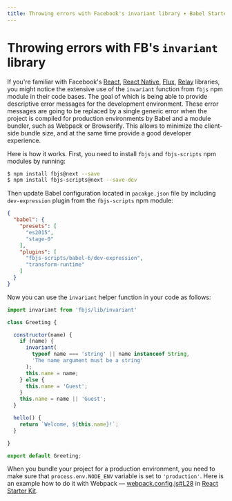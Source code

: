 ```yaml
---
title: Throwing errors with Facebook's invariant library ∙ Babel Starter Kit
---
```


# Throwing errors with FB's <code>invariant</code> library

If you're familiar with Facebook's [React](https://github.com/facebook/react),
[React Native](https://github.com/facebook/react-native), [Flux](https://github.com/facebook/flux),
[Relay](https://github.com/facebook/relay) libraries, you might notice the extensive use of the
`invariant` function from `fbjs` npm module in their code bases. The goal of which is being able to
provide descriptive error messages for the development environment. These error messages are going
to be replaced by a single generic error when the project is compiled for production environments by
Babel and a module bundler, such as Webpack or Browserify. This allows to minimize the client-side
bundle size, and at the same time provide a good developer experience. 

Here is how it works. First, you need to install `fbjs` and `fbjs-scripts` npm modules by running:

```sh
$ npm install fbjs@next --save
$ npm install fbjs-scripts@next --save-dev
```

Then update Babel configuration located in `pacakge.json` file by including `dev-expression` plugin
from the `fbjs-scripts` npm module:

```json
{
  "babel": {
    "presets": [
      "es2015",
      "stage-0"
    ],
    "plugins": [
      "fbjs-scripts/babel-6/dev-expression",
      "transform-runtime"
    ]
  }
}
```

Now you can use the `invariant` helper function in your code as follows:

```js
import invariant from 'fbjs/lib/invariant'

class Greeting {

  constructor(name) {
    if (name) {
      invariant(
        typeof name === 'string' || name instanceof String,
        'The name argument must be a string'
      );
      this.name = name;
    } else {
      this.name = 'Guest';
    }
    this.name = name || 'Guest';
  }

  hello() {
    return `Welcome, ${this.name}!`;
  }

}

export default Greeting;
```

When you bundle your project for a production environment, you need to make sure that
`process.env.NODE_ENV` variable is set to `'production'`. Here is an example how to do it with
Webpack — [webpack.config.js#L28](https://github.com/kriasoft/react-starter-kit/blob/master/tools/webpack.config.js#L28)
in [React Starter Kit](https://www.reactstarterkit.com).
